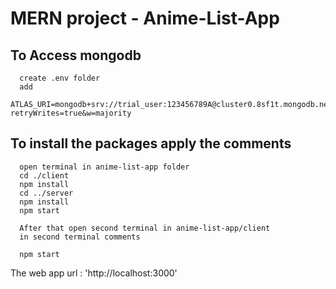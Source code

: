 
# MERN project - Anime-List-App


## To Access mongodb 
  ```
    create .env folder 
    add 
      ATLAS_URI=mongodb+srv://trial_user:123456789A@cluster0.8sf1t.mongodb.net/ANIME_WEB_SITE?retryWrites=true&w=majority
  ```


## To install the packages apply the comments
```
  open terminal in anime-list-app folder
  cd ./client
  npm install
  cd ../server
  npm install
  npm start
```

```
  After that open second terminal in anime-list-app/client
  in second terminal comments
  
  npm start
```
The web app url : 'http://localhost:3000'
